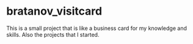 # bratanov_visitcard
This is a small project that is like a business card for my knowledge and skills. Also the projects that I started.
